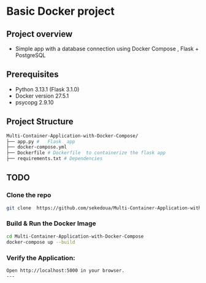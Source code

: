 #  Basic Docker project

## **Project overview**
 * Simple app  with a database connection using Docker Compose , Flask + PostgreSQL
 
## **Prerequisites**

* Python  3.13.1 (Flask 3.1.0) 
* Docker version 27.5.1
* psycopg 2.9.10
 

## **Project Structure**

```bash
Multi-Container-Application-with-Docker-Compose/
├── app.py #   Flask  app
├── docker-compose.yml
├── Dockerfile # Dockerfile  to containerize the flask app
├── requirements.txt # Dependencies 
```
## **TODO**

### **Clone the repo**
```bash
git clone  https://github.com/sekedoua/Multi-Container-Application-with-Docker-Compose.git
```
### **Build & Run the Docker Image**
```bash
cd Multi-Container-Application-with-Docker-Compose
docker-compose up --build
```

### **Verify the Application:**
```bash
Open http://localhost:5000 in your browser.
---